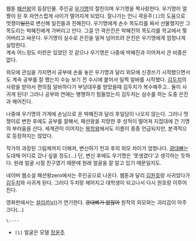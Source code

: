 웹툰 [패션왕](%ED%8C%A8%EC%85%98%EC%99%95.md)의 등장인물. 주인공
[우기명](%EC%9A%B0%EA%B8%B0%EB%AA%85.md)의 절친이며 우기명을 짝사랑한다. 우기명이 얼짱이 된 후 자연스럽게
사이가 멀어지게 되었다. 잘나가는 언니 곽윤주`[1]`의 도움으로 멋쟁이<del>일진</del>로 변신해 일진들과 친해진다. 우기명에게 손수
목도리를 짜서 선물했지만 그 목도리는 박혜진에게 가버리고 만다. 그걸 안 곽은진은 박혜진의 목도리를 학교에서 찢어버리고 싸운다. 우기명이
실수로 은진을 밀쳐 넘어뜨려 은진은 우기명에게 엄청나게 실망한다.  
계속 어느정도 미련은 있었던 것 같으나 우기명은 나중에 박혜진과 이어져서 큰 비중은 없다.

외모에 관심을 가지면서 공부에 손을 놓은 우기명과 달리 외모에 신경쓰기 시작했으면서도 계속 공부를 잘 했는지 수능 보기 전 수시에 붙어서
일찍 알바를 시작했다. [김두치](%EA%B9%80%EB%91%90%EC%B9%98.md)의 사랑을 받아서 편의점 알바하다가 부당대우를
받았을때 김두치가 복수해주고.. 둘이 사귀게 된다! 그러나 공부와 연애는 병행하기 힘들었는지 김두치는 삼수를 하는 도중 은진과 헤어진다.

나중에 우기명의 가게에 손님으로 온 박혜진과 달리 후일담이 나오지 않는다. 그러나 멋쟁이로 변한 후에도 공부를 잘해서, 패션왕을 지망한 후
성적이 떨어져 지잡대에 간 기명의 부러움을 산다. 세계관이 이어지는
[복학왕](%EB%B3%B5%ED%95%99%EC%99%95.md)에서도 이름이 종종 언급되지만, 본격적으로 등장하지는 않았다.

작가의 과장된 그림체까지 더해져, 변신하기 전과 후의 외모 차이가 엄청나다.
[광대뼈](%EA%B4%91%EB%8C%80%EB%BC%88.md)는 도대체 어디로 갔나 싶을 정도(...) 단, 변신 후에도 우기명은
'못생겼다'고 생각하는 듯하다. 원래 얼굴 시절 친구였기 때문에 원래 얼굴을 잘 알고 있기 때문일지도.

네이버 웹소설 패션왕zero에서는 주인공으로 나온다. 웹툰과 달리 [김원호](%EA%B9%80%EC%9B%90%ED%98%B8.md)랑
사귀었다가 [김두치](%EA%B9%80%EB%91%90%EC%B9%98.md)와 사귀게 된다. 그러다 두치랑 헤어지고 대학생이 되고나서
다시 원호랑 이루어진다.

영화판에서는 [설리(f(x))](%EC%84%A4%EB%A6%AC%28f%28x%29%29.md)가 연기한다. <del>광대뼈가
없잖아</del> 원작의 외모와는 괴리감이 아주 크다(...)

`\----`

  * `[1]` 얼굴은 모델 [장윤주](%EC%9E%A5%EC%9C%A4%EC%A3%BC.md)

